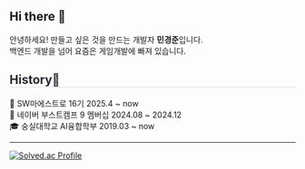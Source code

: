 <h2>Hi there 👋</h2>
안녕하세요! 만들고 싶은 것을 만드는 개발자 <b>민경준</b>입니다.<br/>
백엔드 개발을 넘어 요즘은 게임개발에 빠져 있습니다.

<h2 style="border-bottom: 1px solid #d8dee4; color: #282d33;"> History📝 </h2>
🏢 SW마에스트로 16기 2025.4 ~ now <br/>
🌳 네이버 부스트캠프 9 멤버십 2024.08 ~ 2024.12 <br/>
🎓 숭실대학교 AI융합학부 2019.03 ~ now <br/>

---
[![Solved.ac Profile](http://mazassumnida.wtf/api/v2/generate_badge?boj=minbud)](https://solved.ac/minbud/)
